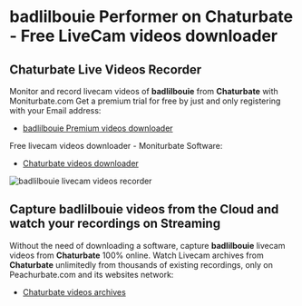 # badlilbouie Performer on Chaturbate - Free LiveCam videos downloader

## Chaturbate Live Videos Recorder

Monitor and record livecam videos of **badlilbouie** from **Chaturbate** with Moniturbate.com
Get a premium trial for free by just and only registering with your Email address:
* [badlilbouie Premium videos downloader](https://moniturbate.com/request-demo-licence-key.html)

Free livecam videos downloader - Moniturbate Software:
* [Chaturbate videos downloader](https://moniturbate.com/moniturbate-download-software.html)

![badlilbouie livecam videos recorder](https://peachurnet.com/templates/moniturbate-software.png)


## Capture badlilbouie videos from the Cloud and watch your recordings on Streaming

Without the need of downloading a software, capture **badlilbouie** livecam videos from **Chaturbate** 100% online.
Watch Livecam archives from **Chaturbate** unlimitedly from thousands of existing recordings, only on Peachurbate.com and its websites network:
* [Chaturbate videos archives](https://peachurnet.com/)